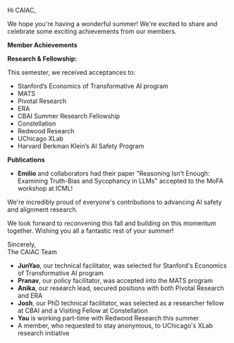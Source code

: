 Hi CAIAC,

We hope you're having a wonderful summer\! We're excited to share and celebrate some exciting achievements from our members.

**Member Achievements**

**Research & Fellowship:**

This semester, we received acceptances to:

* Stanford’s Economics of Transformative AI program  
* MATS  
* Pivotal Research  
* ERA  
* CBAI Summer Research Fellowship  
* Constellation  
* Redwood Research  
* UChicago XLab  
* Harvard Berkman Klein’s AI Safety Program

**Publications**

* **Emilio** and collaborators had their paper "Reasoning Isn't Enough: Examining Truth-Bias and Sycophancy in LLMs" accepted to the MoFA workshop at ICML\!

We're incredibly proud of everyone's contributions to advancing AI safety and alignment research.

We look forward to reconvening this fall and building on this momentum together. Wishing you all a fantastic rest of your summer\!

Sincerely,  
The CAIAC Team

* **JunYao**, our technical facilitator, was selected for Stanford's Economics of Transformative AI program  
* **Pranav**, our policy facilitator, was accepted into the MATS program  
* **Anika**, our research lead, secured positions with both Pivotal Research and ERA  
* **Josh**, our PhD technical facilitator, was selected as a researcher fellow at CBAI and a Visiting Fellow at Constellation  
* **Yau** is working part-time with Redwood Research this summer  
* A member, who requested to stay anonymous, to UChicago's XLab research initiative